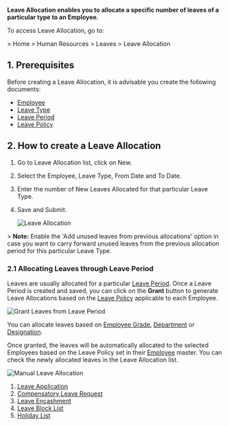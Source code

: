 **Leave Allocation enables you to allocate a specific number of leaves of a particular type to an Employee.**

To access Leave Allocation, go to:

\> Home > Human Resources > Leaves > Leave Allocation

## 1\. Prerequisites

Before creating a Leave Allocation, it is advisable you create the following documents:

*   [Employee](https://docs.erpnext.com/docs/v14/user/manual/en/human-resources/employee)
*   [Leave Type](https://docs.erpnext.com/docs/v14/user/manual/en/human-resources/leave-type)
*   [Leave Period](https://docs.erpnext.com/docs/v14/user/manual/en/human-resources/leave-period)
*   [Leave Policy](https://docs.erpnext.com/docs/v14/user/manual/en/human-resources/leave-policy)

## 2\. How to create a Leave Allocation

1.  Go to Leave Allocation list, click on New.
2.  Select the Employee, Leave Type, From Date and To Date.
3.  Enter the number of New Leaves Allocated for that particular Leave Type.
4.  Save and Submit.
    
    ![Leave Allocation](https://docs.erpnext.com/files/leave-allocation.png)
    

\> **Note:** Enable the 'Add unused leaves from previous allocations' option in case you want to carry forward unused leaves from the previous allocation period for this particular Leave Type.

### 2.1 Allocating Leaves through Leave Period

Leaves are usually allocated for a particular [Leave Period](https://docs.erpnext.com/docs/v14/user/manual/en/human-resources/leave-period). Once a Leave Period is created and saved, you can click on the **Grant** button to generate Leave Allocations based on the [Leave Policy](https://docs.erpnext.com/docs/v14/user/manual/en/human-resources/leave-policy) applicable to each Employee.

![Grant Leaves from Leave Period](https://docs.erpnext.com/files/grant-button.png)

You can allocate leaves based on [Employee Grade](https://docs.erpnext.com/docs/v14/user/manual/en/human-resources/employee-grade), [Department](https://docs.erpnext.com/docs/v14/user/manual/en/human-resources/department) or [Designation](https://docs.erpnext.com/docs/v14/user/manual/en/human-resources/designation).

Once granted, the leaves will be automatically allocated to the selected Employees based on the Leave Policy set in their [Employee](https://docs.erpnext.com/docs/v14/user/manual/en/human-resources/employee) master. You can check the newly allocated leaves in the Leave Allocation list.

![Manual Leave Allocation](https://docs.erpnext.com/files/leave-allocation2.png)

1.  [Leave Application](https://docs.erpnext.com/docs/v14/user/manual/en/human-resources/leave-application)
2.  [Compensatory Leave Request](https://docs.erpnext.com/docs/v14/user/manual/en/human-resources/compensatory-leave-request)
3.  [Leave Encashment](https://docs.erpnext.com/docs/v14/user/manual/en/human-resources/leave-encashment)
4.  [Leave Block List](https://docs.erpnext.com/docs/v14/user/manual/en/human-resources/leave-block-list)
5.  [Holiday List](https://docs.erpnext.com/docs/v14/user/manual/en/human-resources/holiday-list)